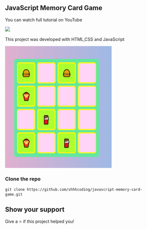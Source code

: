 ## JavaScript Memory Card Game
You can watch full tutorial on YouTube
<p align="left">
  <a href="https://www.youtube.com/watch?v=PILJsbq0zhs"><img src="https://img.shields.io/badge/YouTube-%23FF0000.svg?style=for-the-badge&logo=YouTube&logoColor=white"/></a>
</p>

This project was developed with HTML,CSS and JavaScript

<img src="/javascript-memory-card-game.PNG" width="350" height="400">

### Clone the repo

```shell
git clone https://github.com/shhhcoding/javascript-memory-card-game.git
```

## Show your support

Give a ⭐️ if this project helped you!

